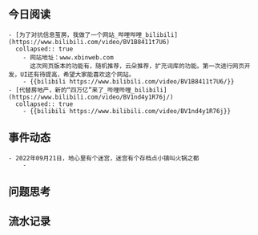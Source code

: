 ## 今日阅读
	- [为了对抗信息茧房，我做了一个网站_哔哩哔哩_bilibili](https://www.bilibili.com/video/BV1B8411t7U6)
	  collapsed:: true
		- 网站地址：www.xbinweb.com
		  这次网页版本的功能有，随机推荐，云朵推荐，扩充词库的功能。第一次进行网页开发，UI还有待提高，希望大家能喜欢这个网站。
		- {{bilibili https://www.bilibili.com/video/BV1B8411t7U6/}}
	- [代替房地产，新的“四万亿”来了_哔哩哔哩_bilibili](https://www.bilibili.com/video/BV1nd4y1R76j/)
	  collapsed:: true
		- {{bilibili https://www.bilibili.com/video/BV1nd4y1R76j}}
## 事件动态
	- 2022年09月21日，地心里有个迷宫，迷宫有个存档点小镇叫火锅之都
		-
## 问题思考
## 流水记录